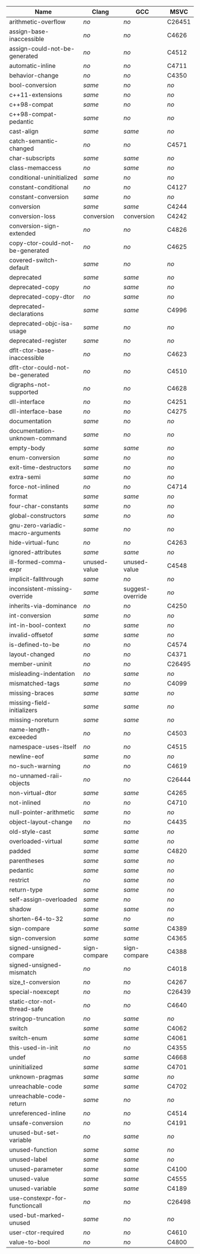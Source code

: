 Name                                  | Clang        | GCC              | MSVC   |
--------------------------------------|--------------|------------------|--------|
arithmetic-overflow                   | *no*         | *no*             | C26451 |
assign-base-inaccessible              | *no*         | *no*             | C4626  |
assign-could-not-be-generated         | *no*         | *no*             | C4512  |
automatic-inline                      | *no*         | *no*             | C4711  |
behavior-change                       | *no*         | *no*             | C4350  |
bool-conversion                       | *same*       | *no*             | *no*   |
c++11-extensions                      | *same*       | *no*             | *no*   |
c++98-compat                          | *same*       | *no*             | *no*   |
c++98-compat-pedantic                 | *same*       | *no*             | *no*   |
cast-align                            | *same*       | *same*           | *no*   |
catch-semantic-changed                | *no*         | *no*             | C4571  |
char-subscripts                       | *same*       | *same*           | *no*   |
class-memaccess                       | *no*         | *same*           | *no*   |
conditional-uninitialized             | *same*       | *no*             | *no*   |
constant-conditional                  | *no*         | *no*             | C4127  |
constant-conversion                   | *same*       | *no*             | *no*   |
conversion                            | *same*       | *same*           | C4244  |
conversion-loss                       | conversion   | conversion       | C4242  |
conversion-sign-extended              | *no*         | *no*             | C4826  |
copy-ctor-could-not-be-generated      | *no*         | *no*             | C4625  |
covered-switch-default                | *same*       | *no*             | *no*   |
deprecated                            | *same*       | *same*           | *no*   |
deprecated-copy                       | *no*         | *same*           | *no*   |
deprecated-copy-dtor                  | *no*         | *same*           | *no*   |
deprecated-declarations               | *same*       | *same*           | C4996  |
deprecated-objc-isa-usage             | *same*       | *no*             | *no*   |
deprecated-register                   | *same*       | *no*             | *no*   |
dflt-ctor-base-inaccessible           | *no*         | *no*             | C4623  |
dflt-ctor-could-not-be-generated      | *no*         | *no*             | C4510  |
digraphs-not-supported                | *no*         | *no*             | C4628  |
dll-interface                         | *no*         | *no*             | C4251  |
dll-interface-base                    | *no*         | *no*             | C4275  |
documentation                         | *same*       | *no*             | *no*   |
documentation-unknown-command         | *same*       | *no*             | *no*   |
empty-body                            | *same*       | *same*           | *no*   |
enum-conversion                       | *same*       | *no*             | *no*   |
exit-time-destructors                 | *same*       | *no*             | *no*   |
extra-semi                            | *same*       | *no*             | *no*   |
force-not-inlined                     | *no*         | *no*             | C4714  |
format                                | *same*       | *same*           | *no*   |
four-char-constants                   | *same*       | *no*             | *no*   |
global-constructors                   | *same*       | *no*             | *no*   |
gnu-zero-variadic-macro-arguments     | *same*       | *no*             | *no*   |
hide-virtual-func                     | *no*         | *no*             | C4263  |
ignored-attributes                    | *same*       | *same*           | *no*   |
ill-formed-comma-expr                 | unused-value | unused-value     | C4548  |
implicit-fallthrough                  | *same*       | *no*             | *no*   |
inconsistent-missing-override         | *same*       | suggest-override | *no*   |
inherits-via-dominance                | *no*         | *no*             | C4250  |
int-conversion                        | *same*       | *no*             | *no*   |
int-in-bool-context                   | *no*         | *same*           | *no*   |
invalid-offsetof                      | *same*       | *same*           | *no*   |
is-defined-to-be                      | *no*         | *no*             | C4574  |
layout-changed                        | *no*         | *no*             | C4371  |
member-uninit                         | *no*         | *no*             | C26495 |
misleading-indentation                | *no*         | *same*           | *no*   |
mismatched-tags                       | *same*       | *no*             | C4099  |
missing-braces                        | *same*       | *same*           | *no*   |
missing-field-initializers            | *same*       | *same*           | *no*   |
missing-noreturn                      | *same*       | *same*           | *no*   |
name-length-exceeded                  | *no*         | *no*             | C4503  |
namespace-uses-itself                 | *no*         | *no*             | C4515  |
newline-eof                           | *same*       | *no*             | *no*   |
no-such-warning                       | *no*         | *no*             | C4619  |
no-unnamed-raii-objects               | *no*         | *no*             | C26444 |
non-virtual-dtor                      | *same*       | *same*           | C4265  |
not-inlined                           | *no*         | *no*             | C4710  |
null-pointer-arithmetic               | *same*       | *no*             | *no*   |
object-layout-change                  | *no*         | *no*             | C4435  |
old-style-cast                        | *same*       | *same*           | *no*   |
overloaded-virtual                    | *same*       | *same*           | *no*   |
padded                                | *same*       | *same*           | C4820  |
parentheses                           | *same*       | *same*           | *no*   |
pedantic                              | *same*       | *same*           | *no*   |
restrict                              | *no*         | *same*           | *no*   |
return-type                           | *same*       | *same*           | *no*   |
self-assign-overloaded                | *same*       | *no*             | *no*   |
shadow                                | *same*       | *same*           | *no*   |
shorten-64-to-32                      | *same*       | *no*             | *no*   |
sign-compare                          | *same*       | *same*           | C4389  |
sign-conversion                       | *same*       | *same*           | C4365  |
signed-unsigned-compare               | sign-compare | sign-compare     | C4388  |
signed-unsigned-mismatch              | *no*         | *no*             | C4018  |
size_t-conversion                     | *no*         | *no*             | C4267  |
special-noexcept                      | *no*         | *no*             | C26439 |
static-ctor-not-thread-safe           | *no*         | *no*             | C4640  |
stringop-truncation                   | *no*         | *same*           | *no*   |
switch                                | *same*       | *same*           | C4062  |
switch-enum                           | *same*       | *same*           | C4061  |
this-used-in-init                     | *no*         | *no*             | C4355  |
undef                                 | *no*         | *same*           | C4668  |
uninitialized                         | *same*       | *same*           | C4701  |
unknown-pragmas                       | *same*       | *same*           | *no*   |
unreachable-code                      | *same*       | *same*           | C4702  |
unreachable-code-return               | *same*       | *no*             | *no*   |
unreferenced-inline                   | *no*         | *no*             | C4514  |
unsafe-conversion                     | *no*         | *no*             | C4191  |
unused-but-set-variable               | *no*         | *same*           | *no*   |
unused-function                       | *same*       | *same*           | *no*   |
unused-label                          | *same*       | *same*           | *no*   |
unused-parameter                      | *same*       | *same*           | C4100  |
unused-value                          | *same*       | *same*           | C4555  |
unused-variable                       | *same*       | *same*           | C4189  |
use-constexpr-for-functioncall        | *no*         | *no*             | C26498 |
used-but-marked-unused                | *same*       | *no*             | *no*   |
user-ctor-required                    | *no*         | *no*             | C4610  |
value-to-bool                         | *no*         | *no*             | C4800  |
